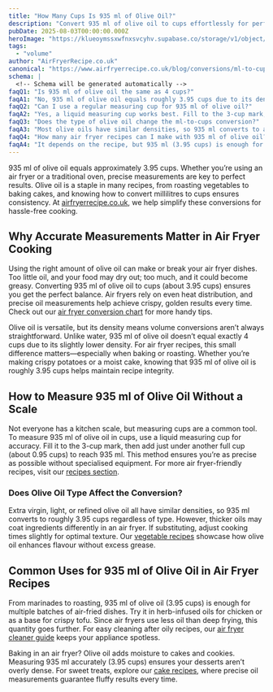 ```yaml
---
title: "How Many Cups Is 935 ml of Olive Oil?"
description: "Convert 935 ml of olive oil to cups effortlessly for perfect cooking and baking. Get precise measurements for air fryer recipes today!"
pubDate: 2025-08-03T00:00:00.000Z
heroImage: "https://klueoymssxwfnxsvcyhv.supabase.co/storage/v1/object/public/Shmucket/how-many-cups-is-935-ml-of-olive-oil.webp"
tags:
  - "volume"
author: "AirFryerRecipe.co.uk"
canonical: "https://www.airfryerrecipe.co.uk/blog/conversions/ml-to-cups/how-many-cups-is-935-ml-of-olive-oil"
schema: |
  <!-- Schema will be generated automatically -->
faqQ1: "Is 935 ml of olive oil the same as 4 cups?"
faqA1: "No, 935 ml of olive oil equals roughly 3.95 cups due to its density. While it’s close to 4 cups, the slight difference can affect recipes, especially in air fryer cooking where precision matters."
faqQ2: "Can I use a regular measuring cup for 935 ml of olive oil?"
faqA2: "Yes, a liquid measuring cup works best. Fill to the 3-cup mark, then add just under another cup (0.95 cups) to measure 935 ml accurately. Avoid dry measuring cups for liquids to prevent spills."
faqQ3: "Does the type of olive oil change the ml-to-cups conversion?"
faqA3: "Most olive oils have similar densities, so 935 ml converts to about 3.95 cups regardless of type. However, thicker oils may coat food differently in an air fryer, so adjust cooking times if needed."
faqQ4: "How many air fryer recipes can I make with 935 ml of olive oil?"
faqA4: "It depends on the recipe, but 935 ml (3.95 cups) is enough for several batches. Roasting vegetables may use 1-2 tablespoons per serving, while baking could require ½ cup per cake. Plan accordingly!"
---
```

<p>935 ml of olive oil equals approximately 3.95 cups. Whether you’re using an air fryer or a traditional oven, precise measurements are key to perfect results. Olive oil is a staple in many recipes, from roasting vegetables to baking cakes, and knowing how to convert millilitres to cups ensures consistency. At <a href=https://www.airfryerrecipe.co.uk>airfryerrecipe.co.uk</a>, we help simplify these conversions for hassle-free cooking.</p>  

<h2>Why Accurate Measurements Matter in Air Fryer Cooking</h2>  
<p>Using the right amount of olive oil can make or break your air fryer dishes. Too little oil, and your food may dry out; too much, and it could become greasy. Converting 935 ml of olive oil to cups (about 3.95 cups) ensures you get the perfect balance. Air fryers rely on even heat distribution, and precise oil measurements help achieve crispy, golden results every time. Check out our <a href=https://www.airfryerrecipe.co.uk/air-fryer-conversion-chart>air fryer conversion chart</a> for more handy tips.</p>  

<p>Olive oil is versatile, but its density means volume conversions aren’t always straightforward. Unlike water, 935 ml of olive oil doesn’t equal exactly 4 cups due to its slightly lower density. For air fryer recipes, this small difference matters—especially when baking or roasting. Whether you’re making crispy potatoes or a moist cake, knowing that 935 ml of olive oil is roughly 3.95 cups helps maintain recipe integrity.</p>  

<h2>How to Measure 935 ml of Olive Oil Without a Scale</h2>  
<p>Not everyone has a kitchen scale, but measuring cups are a common tool. To measure 935 ml of olive oil in cups, use a liquid measuring cup for accuracy. Fill it to the 3-cup mark, then add just under another full cup (about 0.95 cups) to reach 935 ml. This method ensures you’re as precise as possible without specialised equipment. For more air fryer-friendly recipes, visit our <a href=https://www.airfryerrecipe.co.uk/recipes>recipes section</a>.</p>  

<h3>Does Olive Oil Type Affect the Conversion?</h3>  
<p>Extra virgin, light, or refined olive oil all have similar densities, so 935 ml converts to roughly 3.95 cups regardless of type. However, thicker oils may coat ingredients differently in an air fryer. If substituting, adjust cooking times slightly for optimal texture. Our <a href=https://www.airfryerrecipe.co.uk/recipe-category/vegetables>vegetable recipes</a> showcase how olive oil enhances flavour without excess grease.</p>  

<h2>Common Uses for 935 ml of Olive Oil in Air Fryer Recipes</h2>  
<p>From marinades to roasting, 935 ml of olive oil (3.95 cups) is enough for multiple batches of air-fried dishes. Try it in herb-infused oils for chicken or as a base for crispy tofu. Since air fryers use less oil than deep frying, this quantity goes further. For easy cleaning after oily recipes, our <a href=https://www.airfryerrecipe.co.uk/air-fryer-cleaner>air fryer cleaner guide</a> keeps your appliance spotless.</p>  

<p>Baking in an air fryer? Olive oil adds moisture to cakes and cookies. Measuring 935 ml accurately (3.95 cups) ensures your desserts aren’t overly dense. For sweet treats, explore our <a href=https://www.airfryerrecipe.co.uk/recipe-category/cakes>cake recipes</a>, where precise oil measurements guarantee fluffy results every time.</p>
